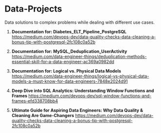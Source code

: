 # Data-Projects
Data solutions to complex problems while dealing with different use cases.

1. **Documentation for: Diabetes_ELT_Pipeline_PostgreSQL**
https://medium.com/devops-dev/data-quality-checks-data-cleaning-a-bonus-tip-with-postgresql-2fc108c0a52b

2. **Documentation for: MySQL_Deduplication_UserActivity**
https://medium.com/data-engineer-things/deduplication-methods-essential-skill-for-a-data-engineer-ac369a0982dd

3. **Documentation for: Logical vs. Physical Data Models**
https://medium.com/data-engineer-things/logical-vs-physical-data-models-a-must-know-for-data-engineers-7848e2024d91

4. **Deep Dive into SQL Analytics: Understanding Window Functions and Frames**
https://medium.com/devops-dev/sql-window-functions-and-frames-efd338708bb4

5. **Ultimate Guide for Aspiring Data Engineers: Why Data Quality & Cleaning Are Game-Changers**
https://medium.com/devops-dev/data-quality-checks-data-cleaning-a-bonus-tip-with-postgresql-2fc108c0a52b


